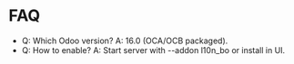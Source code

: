 # FAQ

- Q: Which Odoo version? A: 16.0 (OCA/OCB packaged).
- Q: How to enable? A: Start server with --addon l10n_bo or install in UI.
